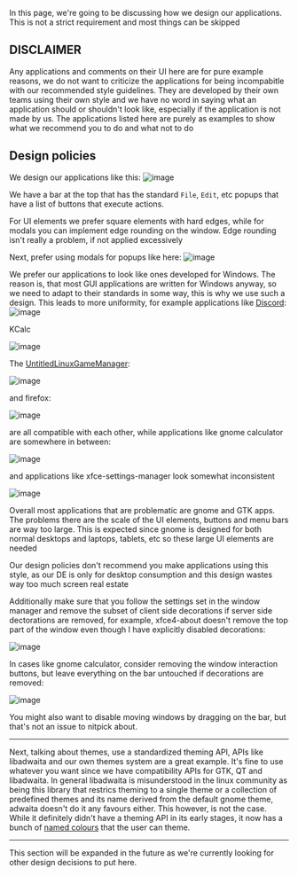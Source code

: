 In this page, we're going to be discussing how we design our applications. This is not a strict requirement and most things can be skipped

## DISCLAIMER
Any applications and comments on their UI here are for pure example reasons, we do not want to criticize the applications for being incompabitle with our
recommended style guidelines. They are developed by their own teams using their own style and we have no word in saying what an application should or
shouldn't look like, especially if the application is not made by us. The applications listed here are purely as examples to show what we recommend you to
do and what not to do

## Design policies
We design our applications like this:
![image](https://user-images.githubusercontent.com/40400590/193206959-17f1ad58-074a-4507-8f8e-4492f57f6794.png)

We have a bar at the top that has the standard `File`, `Edit`, etc popups that have a list of buttons that execute actions.

For UI elements we prefer square elements with hard edges, while for modals you can implement edge rounding on the window. Edge rounding isn't really
a problem, if not applied excessively

Next, prefer using modals for popups like here:
![image](https://user-images.githubusercontent.com/40400590/193212925-156e34ad-0a1b-44fd-8353-a2eea7e3b3e0.png)

We prefer our applications to look like ones developed for Windows. The reason is, that most GUI applications are written for Windows anyway, so we need
to adapt to their standards in some way, this is why we use such a design. This leads to more uniformity, for example applications like 
[Discord](https://discord.com):
![image](https://user-images.githubusercontent.com/40400590/193214135-44b52e80-8055-409c-9b0b-10f12d283e4f.png)

KCalc

![image](https://user-images.githubusercontent.com/40400590/193214225-1a59d3df-0db3-4f1c-84c6-2ed06a13a097.png)

The [UntitledLinuxGameManager](https://github.com/MadLadSquad/UntitledLinuxGameManager):

![image](https://user-images.githubusercontent.com/40400590/193206959-17f1ad58-074a-4507-8f8e-4492f57f6794.png)

and firefox:

![image](https://user-images.githubusercontent.com/40400590/193214635-acd6830a-1e22-40d6-b7ac-8fb3a685a04e.png)

are all compatible with each other, while applications like gnome calculator are somewhere in between:

![image](https://user-images.githubusercontent.com/40400590/193214799-e215bca2-0a47-4d9e-adc6-19182a899c60.png)

and applications like xfce-settings-manager look somewhat inconsistent

![image](https://user-images.githubusercontent.com/40400590/193215681-250ebae3-519c-45ca-a9cd-31828ff61b67.png)

Overall most applications that are problematic are gnome and GTK apps. The problems there are the scale of the UI elements, buttons and menu bars 
are way too large. This is expected since gnome is designed for both normal desktops and laptops, tablets, etc so these large UI elements are needed

Our design policies don't recommend you make applications using this style, as our DE is only for desktop consumption and this design wastes way too much
screen real estate

Additionally make sure that you follow the settings set in the window manager and remove the subset of client side decorations if server side dectorations
are removed, for example, xfce4-about doesn't remove the top part of the window even though I have explicitly disabled decorations:

![image](https://user-images.githubusercontent.com/40400590/193217625-d18b57fa-f90d-4c3f-bf87-9f3dcdf2b5f4.png)

In cases like gnome calculator, consider removing the window interaction buttons, but leave everything on the bar untouched if decorations are removed:

![image](https://user-images.githubusercontent.com/40400590/193218031-f6bd7553-d881-4fc2-a0cb-3fa865ef42c3.png)

You might also want to disable moving windows by dragging on the bar, but that's not an issue to nitpick about.

---

Next, talking about themes, use a standardized theming API, APIs like libadwaita and our own themes system are a great example. It's fine to use whatever
you want since we have compatibility APIs for GTK, QT and libadwaita. In general libadwaita is misunderstood in the linux community as being this
library that restrics theming to a single theme or a collection of predefined themes and its name derived from the default gnome theme, adwaita doesn't
do it any favours either. This however, is not the case. While it definitely didn't have a theming API in its early stages, it now has a 
bunch of [named colours](https://gnome.pages.gitlab.gnome.org/libadwaita/doc/main/named-colors.html) that the user can theme.

---

This section will be expanded in the future as we're currently looking for other design decisions to put here.

